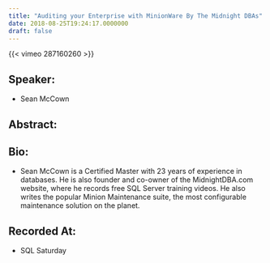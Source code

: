 ```yaml
---
title: "Auditing your Enterprise with MinionWare By The Midnight DBAs"
date: 2018-08-25T19:24:17.0000000
draft: false
---
```


{{< vimeo 287160260 >}}

## Speaker:

 - Sean McCown

## Abstract:



## Bio:

 - <p>Sean McCown is a Certified Master with 23 years of experience in databases. He is also founder and co-owner of the MidnightDBA.com website, where he records free SQL Server training videos. He also writes the popular Minion Maintenance suite, the most configurable maintenance solution on the planet.</p>

## Recorded At:

 - SQL Saturday

